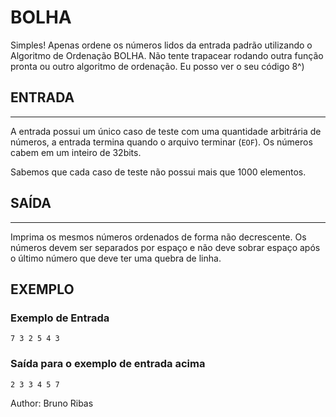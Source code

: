 # BOLHA

Simples! Apenas ordene os números lidos da entrada padrão utilizando o Algoritmo de Ordenação BOLHA. Não tente trapacear rodando outra função pronta ou outro algoritmo de ordenação. Eu posso ver o seu código 8^)

## ENTRADA

---

A entrada possui um único caso de teste com uma quantidade arbitrária de números, a entrada termina quando o arquivo terminar (`EOF`). Os números cabem em um inteiro de 32bits.

Sabemos que cada caso de teste não possui mais que 1000 elementos.

## SAÍDA

---

Imprima os mesmos números ordenados de forma não decrescente. Os números devem ser separados por espaço e não deve sobrar espaço após o último número que deve ter uma quebra de linha.

## EXEMPLO

### Exemplo de Entrada

    7 3 2 5 4 3

### Saída para o exemplo de entrada acima

    2 3 3 4 5 7

Author: Bruno Ribas
